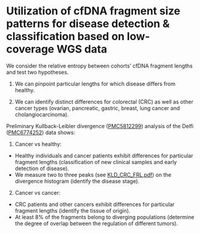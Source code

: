 # Utilization of cfDNA fragment size patterns ​for disease detection & classification ​based on low-coverage WGS data 

We consider the relative entropy between cohorts’ cfDNA fragment lengths and test two hypotheses.

1. We can pinpoint particular lengths for which disease differs from healthy.

2. We can identify distinct differences for colorectal (CRC) as well as other cancer types (ovarian, pancreatic, gastric, breast, lung cancer and cholangiocarcinoma).

Preliminary Kullback-Leibler divergence ([PMC5812299](https://www.ncbi.nlm.nih.gov/pmc/articles/PMC5812299/)) analysis of the Delfi ([PMC6774252](https://www.ncbi.nlm.nih.gov/pmc/articles/PMC6774252/)) data shows:

1. Cancer vs healthy:

- Healthy individuals and cancer patients exhibit differences for
particular fragment lengths (classification of new clinical samples and early detection of disease).
- We measure two to three peaks (see [KLD_CRC_FRL.pdf](https://gitlab.com/amatov/dnafrl/-/blob/master/KLD_CRC_FRL.pdf)) on the divergence histogram (identify the disease stage).

2. Cancer vs cancer:

- CRC patients and other cancers exhibit differences for particular
fragment lengths (identify the tissue of origin).
- At least 8% of the fragments belong to diverging populations (determine the degree of overlap between the regulation of different tumors).
